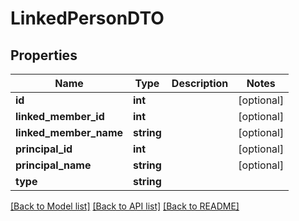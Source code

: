 # LinkedPersonDTO

## Properties
Name | Type | Description | Notes
------------ | ------------- | ------------- | -------------
**id** | **int** |  | [optional] 
**linked_member_id** | **int** |  | [optional] 
**linked_member_name** | **string** |  | [optional] 
**principal_id** | **int** |  | [optional] 
**principal_name** | **string** |  | [optional] 
**type** | **string** |  | 

[[Back to Model list]](../README.md#documentation-for-models) [[Back to API list]](../README.md#documentation-for-api-endpoints) [[Back to README]](../README.md)


